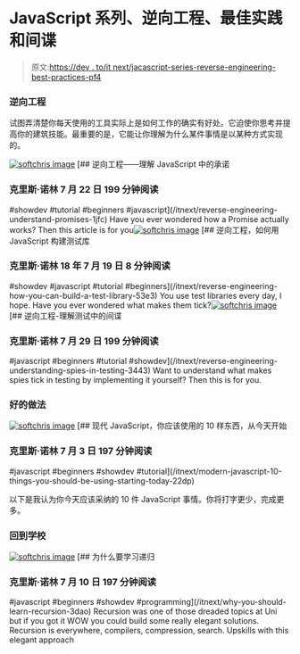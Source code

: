 # JavaScript 系列、逆向工程、最佳实践和间谍

> 原文:[https://dev . to/it next/jacascript-series-reverse-engineering-best-practices-pf4](https://dev.to/itnext/jacascript-series-reverse-engineering-best-practices-pf4)

### [](#reverse-engineering)逆向工程

试图弄清楚你每天使用的工具实际上是如何工作的确实有好处。它迫使你思考并提高你的建筑技能。最重要的是，它能让你理解为什么某件事情是以某种方式实现的。

[![softchris image](../Images/11287239c3fc0c954046778309092f72.png)](/softchris) [## 逆向工程——理解 JavaScript 中的承诺

### 克里斯·诺林 7 月 22 日 199 分钟阅读

#showdev #tutorial #beginners #javascript](/itnext/reverse-engineering-understand-promises-1jfc)
Have you ever wondered how a Promise actually works? Then this article is for you[![softchris image](../Images/11287239c3fc0c954046778309092f72.png)](/softchris) [## 逆向工程，如何用 JavaScript 构建测试库

### 克里斯·诺林 18 年 7 月 19 日 8 分钟阅读

#showdev #javascript #tutorial #beginners](/itnext/reverse-engineering-how-you-can-build-a-test-library-53e3)
You use test libraries every day, I hope. Have you ever wondered what makes them tick?[![softchris image](../Images/11287239c3fc0c954046778309092f72.png)](/softchris) [## 逆向工程-理解测试中的间谍

### 克里斯·诺林 7 月 29 日 199 分钟阅读

#javascript #beginners #tutorial #showdev](/itnext/reverse-engineering-understanding-spies-in-testing-3443)
Want to understand what makes spies tick in testing by implementing it yourself? Then this is for you.

### [](#good-practices)好的做法

[![softchris image](../Images/11287239c3fc0c954046778309092f72.png)](/softchris) [## 现代 JavaScript，你应该使用的 10 样东西，从今天开始

### 克里斯·诺林 7 月 3 日 197 分钟阅读

#javascript #beginners #showdev #tutorial](/itnext/modern-javascript-10-things-you-should-be-using-starting-today-22dp)

以下是我认为你今天应该采纳的 10 件 JavaScript 事情。你将打字更少，完成更多。

### [](#back-to-school)回到学校

[![softchris image](../Images/11287239c3fc0c954046778309092f72.png)](/softchris) [## 为什么要学习递归

### 克里斯·诺林 7 月 10 日 197 分钟阅读

#javascript #beginners #showdev #programming](/itnext/why-you-should-learn-recursion-3dao)
Recursion was one of those dreaded topics at Uni but if you got it WOW you could build some really elegant solutions. Recursion is everywhere, compilers, compression, search. Upskills with this elegant approach